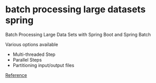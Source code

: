 # batch processing large datasets spring
Batch Processing Large Data Sets with Spring Boot and Spring Batch

Various options available

- Multi-threaded Step
- Parallel Steps
- Partitioning input/output files

[Reference](https://docs.spring.io/spring-batch/docs/current/reference/html/scalability.html)
